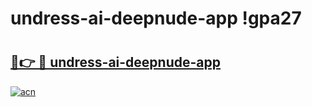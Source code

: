 # undress-ai-deepnude-app !gpa27

# <h2><a href="https://jmjwq6.esa.edu.pl?title=undress-ai-deepnude-app&ref=gpa27">🔗👉 🔴 undress-ai-deepnude-app</a></h2>

[![acn](https://github.com/user-attachments/assets/0f9c940e-d8b0-45ae-aac7-cd30a18b3e1c)](https://jmjwq6.esa.edu.pl?title=undress-ai-deepnude-app&ref=gpa27)

